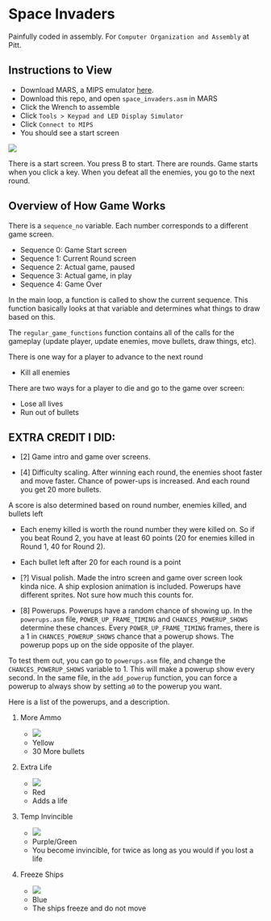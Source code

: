 # Space Invaders
Painfully coded in assembly. For `Computer Organization and Assembly` at Pitt.

## Instructions to View
- Download MARS, a MIPS emulator [here](https://jarrettbillingsley.github.io/teaching/classes/cs0447/software/Mars_2191_c.jar).
- Download this repo, and open `space_invaders.asm` in MARS
- Click the Wrench to assemble
- Click `Tools > Keypad and LED Display Simulator`
- Click `Connect to MIPS`
- You should see a start screen

![](https://i.imgur.com/j0pgRYJ.png)

There is a start screen. You press B to start. There are rounds. Game starts when you click a key.
When you defeat all the enemies, you go to the next round.

## Overview of How Game Works
There is a `sequence_no` variable. Each number corresponds to a different game screen.

- Sequence 0: Game Start screen
- Sequence 1: Current Round screen
- Sequence 2: Actual game, paused
- Sequence 3: Actual game, in play
- Sequence 4: Game Over

In the main loop, a function is called to show the current sequence. This function basically
looks at that variable and determines what things to draw based on this.

The `regular_game_functions` function contains all of the calls for the gameplay (update player,
update enemies, move bullets, draw things, etc).

There is one way for a player to advance to the next round
- Kill all enemies

There are two ways for a player to die and go to the game over screen:
- Lose all lives
- Run out of bullets

## EXTRA CREDIT I DID:
- [2] Game intro and game over screens.

- [4] Difficulty scaling.
After winning each round, the enemies shoot faster and move faster.
Chance of power-ups is increased. And each round you get 20 more bullets.

A score is also determined based on round number, enemies killed, and bullets left
- Each enemy killed is worth the round number they were killed on. So if you beat Round 2, you have at least
60 points (20 for enemies killed in Round 1, 40 for Round 2).
- Each bullet left after 20 for each round is a point

- [?] Visual polish.
Made the intro screen and game over screen look kinda nice. A ship explosion animation is included.
Powerups have different sprites. Not sure how much this counts for.

- [8] Powerups.
Powerups have a random chance of showing up. In the `powerups.asm` file, `POWER_UP_FRAME_TIMING`
and `CHANCES_POWERUP_SHOWS` determine these chances. Every `POWER_UP_FRAME_TIMING` frames, there is a
1 in `CHANCES_POWERUP_SHOWS` chance that a powerup shows. The powerup pops up on the side opposite
of the player.

To test them out, you can go to `powerups.asm` file, and change the `CHANCES_POWERUP_SHOWS` variable
to 1. This will make a powerup show every second. In the same file, in the `add_powerup` function,
you can force a powerup to always show by setting `a0` to the powerup you want.

Here is a list of the powerups, and a description.

1. More Ammo
	- ![](https://i.imgur.com/AYW6jO6.png)
	- Yellow
	- 30 More bullets

2. Extra Life
	- ![](https://i.imgur.com/vdL65Rf.png)
	- Red
	- Adds a life

3. Temp Invincible
	- ![](https://i.imgur.com/3iXM5u0.png)
	- Purple/Green
	- You become invincible, for twice as long as you would if you lost a life

4. Freeze Ships
	- ![](https://i.imgur.com/c5uHfZX.png)
	- Blue
	- The ships freeze and do not move
